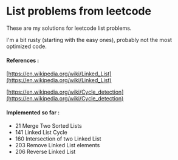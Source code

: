# List problems from leetcode

These are my solutions for leetcode list problems.

I'm a bit rusty (starting with the easy ones), probably not the most optimized code.

#### References :
[https://en.wikipedia.org/wiki/Linked_List](https://en.wikipedia.org/wiki/Linked_List)

[https://en.wikipedia.org/wiki/Cycle_detection](https://en.wikipedia.org/wiki/Cycle_detection)
#### Implemented so far :
- 21 Merge Two Sorted Lists
- 141 Linked List Cycle
- 160 Intersection of two Linked List
- 203 Remove Linked List elements
- 206 Reverse Linked List
